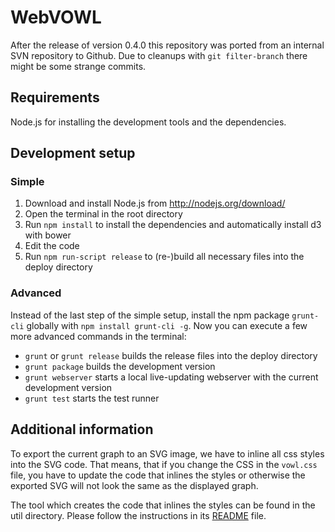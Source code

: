 WebVOWL
=======

After the release of version 0.4.0 this repository was ported from an internal SVN repository to
Github. Due to cleanups with `git filter-branch` there might be some strange commits.


Requirements
------------

Node.js for installing the development tools and the dependencies.


Development setup
-----------------

### Simple ###
1. Download and install Node.js from http://nodejs.org/download/
2. Open the terminal in the root directory
3. Run `npm install` to install the dependencies and automatically install d3 with bower
4. Edit the code
5. Run `npm run-script release` to (re-)build all necessary files into the deploy directory

### Advanced ###
Instead of the last step of the simple setup, install the npm package `grunt-cli` globally with
`npm install grunt-cli -g`. Now you can execute a few more advanced commands in the terminal:

* `grunt` or `grunt release` builds the release files into the deploy directory
* `grunt package` builds the development version
* `grunt webserver` starts a local live-updating webserver with the current development version
* `grunt test` starts the test runner


Additional information
----------------------

To export the current graph to an SVG image, we have to inline all css styles into the SVG code.
That means, that if you change the CSS in the `vowl.css` file, you have to update the code that
inlines the styles or otherwise the exported SVG will not look the same as the displayed graph.

The tool which creates the code that inlines the styles can be found in the util directory. Please
follow the instructions in its [README](util/VowlCssToD3RuleConverter/README.md) file.
